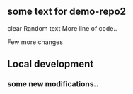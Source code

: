 ## some text for demo-repo2
clear
Random text
More line of code..

Few more changes

## Local development 
### some new modifications..